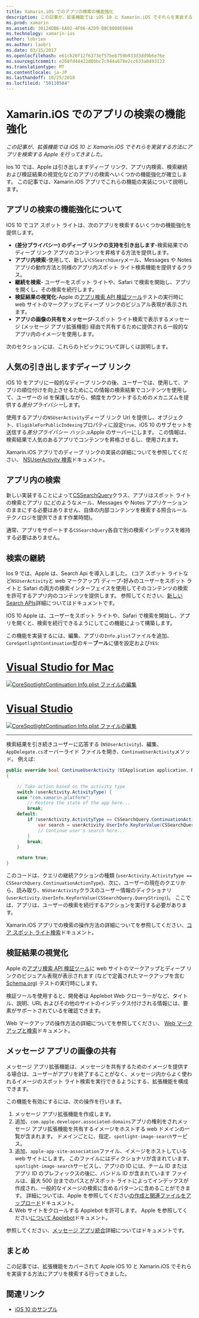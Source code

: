 ```yaml
---
title: Xamarin.iOS でのアプリの検索の機能強化
description: この記事が、拡張機能では iOS 10 と Xamarin.iOS でそれらを実装する方法にアプリを検索する Apple を行ってきました。
ms.prod: xamarin
ms.assetid: 30124DB6-6A02-4F66-A2D9-BBC8008E6B48
ms.technology: xamarin-ios
author: lobrien
ms.author: laobri
ms.date: 03/15/2017
ms.openlocfilehash: e61cb20f12f6373ef57beb759b933d3dd9b6e76e
ms.sourcegitcommit: e268fd44422d0bbc7c944a678e2cc633a0493122
ms.translationtype: MT
ms.contentlocale: ja-JP
ms.lasthandoff: 10/25/2018
ms.locfileid: "50110584"
---
```

# <a name="app-search-enhancements-in-xamarinios"></a>Xamarin.iOS でのアプリの検索の機能強化

_この記事が、拡張機能では iOS 10 と Xamarin.iOS でそれらを実装する方法にアプリを検索する Apple を行ってきました。_

Ios 10 では、Apple は引き出しますディープ リンク、アプリ内検索、検索継続および検証結果の視覚化などのアプリの検索へいくつかの機能強化が確立します。 この記事では、Xamarin.iOS アプリでこれらの機能の実装について説明します。

## <a name="about-app-search-enhancements"></a>アプリの検索の機能強化について

IOS 10 でコア スポット ライトは、次のアプリを検索するいくつかの機能強化を提供します。

- **(差分プライバシー) のディープ リンクの支持を引き出します**-検索結果でのディープ リンク アプリのコンテンツを昇格する方法を提供します。
- **アプリ内検索**-使用して、新しい`CSSearchQuery`メール、Messages や Notes アプリの動作方法と同様のアプリ内スポット ライト検索機能を提供するクラス。
- **継続を検索**- ユーザーをスポット ライトや、Safari で検索を開始し、アプリを開くし、その検索を続行します。
- **検証結果の視覚化**-Apple の[アプリ検索 API 検証ツール](https://search.developer.apple.com/appsearch-validation-tool)テストの実行時に web サイトのマークアップとディープ リンクのビジュアル表現が表示されます。
- **アプリの画像の共有をメッセージ**-スポット ライト検索で表示するメッセージ (メッセージ アプリ拡張機能) 経由で共有するために提供される一般的なアプリ内のイメージを使用します。

次のセクションには、これらのトピックについて詳しくは説明します。

## <a name="crowdsourced-deep-link-popularity"></a>人気の引き出しますディープ リンク

iOS 10 をアプリに一般的なディープ リンクの後、ユーザーでは、使用して、アプリの順位付けを向上させるためにこの情報の検索結果でコンテンツを使用して、ユーザーの id を保護しながら、頻度をカウントするためのメカニズムを提供する*差分プライバシー*します。

使用するアプリの`NSUserActivity`ディープ リンク Url を提供し、オブジェクト、`EligibleForPublicIndexing`プロパティに設定`true`、iOS 10 のサブセットを送信する*差分プライバシー ハッシュ*Apple のサーバーにします。 この情報は、検索結果で人気のあるアプリでコンテンツを昇格させるし、使用されます。

Xamarin.iOS アプリでのディープ リンクの実装の詳細についてを参照してください、 [NSUserActivity 検索](~/ios/platform/search/nsuseractivity.md)ドキュメント。

## <a name="in-app-searching"></a>アプリ内の検索

新しい実装することによって[CSSearchQuery](https://developer.apple.com/reference/corespotlight/cssearchquery)クラス、アプリはスポット ライトの検索とアプリ (にどのようなメール、Messages や Notes アプリケーションのままにする必要はありません、自体の内部コンテンツを検索する照合ルール テクノロジを提供できます作業時間)。

通常、アプリをサポートする`CSSearchQuery`各自で別の検索インデックスを維持する必要はありません。 

## <a name="search-continuation"></a>検索の継続

Ios 9 では、Apple は、Search Api を導入しました。 (コア スポット ライトなど`NSUserActivity`と web マークアップ) ディープ-好みのユーザーをスポット ライトと Safari の両方の検索インターフェイスを使用してそのコンテンツの検索を許可するアプリ内のコンテンツを提供します。 参照してください、[新しい Search APIs](~/ios/platform/search/index.md)詳細についてはドキュメントです。

IOS 10 Apple は、ユーザーをスポット ライトや、Safari で検索を開始し、アプリを開くと、検索を続行できるようにしてこの機能によって構築します。 

この機能を実装するには、編集、アプリの`Info.plist`ファイルを追加、`CoreSpotlightContinuation`型のキー**ブール**に値を設定および`YES`:

# <a name="visual-studio-for-mactabmacos"></a>[Visual Studio for Mac](#tab/macos)

[![](app-search-enhancements-images/search01.png "CoreSpotlightContinuation Info.plist ファイルの編集")](app-search-enhancements-images/search01.png#lightbox)

# <a name="visual-studiotabwindows"></a>[Visual Studio](#tab/windows)

[![](app-search-enhancements-images/searchw01.png "CoreSpotlightContinuation Info.plist ファイルの編集")](app-search-enhancements-images/search01.png#lightbox)

-----

検索結果を引き続きユーザーに応答する (`NSUserActivity`)、編集、`AppDelegate.cs`オーバーライド ファイルを開き、`ContinueUserActivity`メソッド。 例えば:

```csharp
public override bool ContinueUserActivity (UIApplication application, NSUserActivity userActivity, UIApplicationRestorationHandler completionHandler)
{

    // Take action based on the activity type
    switch (userActivity.ActivityType) {
    case "com.xamarin.platform":
        // Restore the state of the app here...
        break;
    default:
        if (userActivity.ActivityType == CSSearchQuery.ContinuationActionType) {
            var search = userActivity.UserInfo.KeyForValue(CSSearchQuery.QueryString);
            // Continue user's search here...
        }
        break;
    }

    return true;
}
```

このコードは、クエリの継続アクションの種類 (`userActivity.ActivityType == CSSearchQuery.ContinuationActionType`)、次に、ユーザーの現在のクエリから、読み取り、`NSUserActivity`クラスのユーザー情報のディクショナリ (`userActivity.UserInfo.KeyForValue(CSSearchQuery.QueryString)`)。 ここでは、アプリは、ユーザーの検索を続行するアクションを実行する必要があります。

Xamarin.iOS アプリでの検索の操作方法の詳細についてを参照してください、[コア スポット ライト検索](~/ios/platform/search/corespotlight.md)ドキュメント。

## <a name="visualization-of-validation-results"></a>検証結果の視覚化

Apple の[アプリ検索 API 検証ツール](https://search.developer.apple.com/appsearch-validation-tool)に web サイトのマークアップとディープ リンクのビジュアル表現が表示されます (などで定義されたマークアップを含む[Schema.org](http://schema.org/)) テストの実行時にします。

検証ツールを使用すると、開発者は Applebot Web クローラーがなど、タイトル、説明、URL およびその他のサイトのインデックス付けされる情報には、要素がサポートされているを確認できます。

Web マークアップの操作方法の詳細についてを参照してください、 [Web マークアップと検索](~/ios/platform/search/web-markup.md)ドキュメント。

## <a name="message-app-image-sharing"></a>メッセージ アプリの画像の共有

メッセージ アプリ拡張機能は、メッセージを共有するためのイメージを提供する場合は、ユーザーがアプリを終了することがなく、メッセージ内からよく使われるイメージのスポット ライト検索を実行できるようにする、拡張機能を構成できます。

この機能を有効にするには、次の操作を行います。

1. メッセージ アプリ拡張機能を作成します。
2. 追加、`com.apple.developer.associated-domains`アプリの権利をされメッセージ アプリ拡張機能を共有するイメージをホストする web ドメインの一覧が含まれます。 ドメインごとに、指定、`spotlight-image-search`サービス。
3. 追加、`apple-app-site-association`ファイル、イメージをホストしている web サイトにします。 このファイルにはディクショナリが含まれています、`spotlight-image-search`サービスし、アプリの ID には、チーム ID またはアプリ ID のプレフィックスの後に、バンドル ID が含まれています ファイルは、最大 500 台までのパスとがスポット ライトによってインデックスが作成され、一般的なイメージの検索に含めるパターンに含めることができます。 詳細については、Apple を参照してください[の作成と関連ファイルをアップロード](https://developer.apple.com/library/prerelease/content/documentation/General/Conceptual/AppSearch/UniversalLinks.html#//apple_ref/doc/uid/TP40016308-CH12-SW4)ドキュメント。
4. Web サイトをクロールする Applebot を許可します。 Apple を参照してください[について Applebot](https://support.apple.com/HT204683)ドキュメント。

参照してください、[メッセージ アプリ統合](~/ios/platform/message-app-integration/index.md)詳細についてはドキュメントです。

## <a name="summary"></a>まとめ

この記事では、拡張機能をカバーされて Apple iOS 10 と Xamarin.iOS でそれらを実装する方法にアプリを検索する行ってきました。



## <a name="related-links"></a>関連リンク

- [iOS 10 のサンプル](https://developer.xamarin.com/samples/ios/iOS10/)
